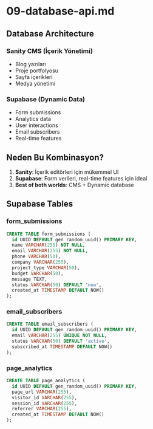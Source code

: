 # 09-database-api.md

## Database Architecture

### Sanity CMS (İçerik Yönetimi)
- Blog yazıları
- Proje portfolyosu
- Sayfa içerikleri
- Medya yönetimi

### Supabase (Dynamic Data)
- Form submissions
- Analytics data
- User interactions
- Email subscribers
- Real-time features

## Neden Bu Kombinasyon?
1. **Sanity**: İçerik editörleri için mükemmel UI
2. **Supabase**: Form verileri, real-time features için ideal
3. **Best of both worlds**: CMS + Dynamic database

## Supabase Tables

### form_submissions
```sql
CREATE TABLE form_submissions (
  id UUID DEFAULT gen_random_uuid() PRIMARY KEY,
  name VARCHAR(255) NOT NULL,
  email VARCHAR(255) NOT NULL,
  phone VARCHAR(50),
  company VARCHAR(255),
  project_type VARCHAR(50),
  budget VARCHAR(50),
  message TEXT,
  status VARCHAR(50) DEFAULT 'new',
  created_at TIMESTAMP DEFAULT NOW()
);
```

### email_subscribers
```sql
CREATE TABLE email_subscribers (
  id UUID DEFAULT gen_random_uuid() PRIMARY KEY,
  email VARCHAR(255) UNIQUE NOT NULL,
  status VARCHAR(50) DEFAULT 'active',
  subscribed_at TIMESTAMP DEFAULT NOW()
);
```

### page_analytics
```sql
CREATE TABLE page_analytics (
  id UUID DEFAULT gen_random_uuid() PRIMARY KEY,
  page_url VARCHAR(255),
  visitor_id VARCHAR(255),
  session_id VARCHAR(255),
  referrer VARCHAR(255),
  created_at TIMESTAMP DEFAULT NOW()
);
```